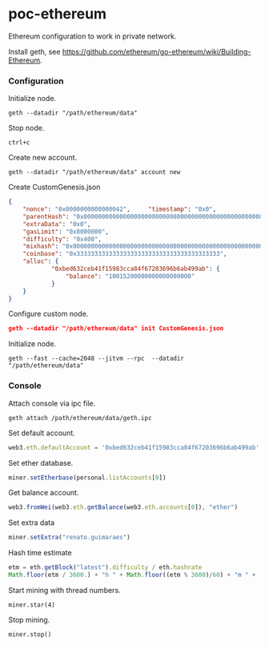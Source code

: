 # poc-ethereum
Ethereum configuration to work in private network.

Install geth, see https://github.com/ethereum/go-ethereum/wiki/Building-Ethereum.

### Configuration

Initialize node.
```shell
geth --datadir "/path/ethereum/data"
```

Stop node.
```shell
ctrl+c
```

Create new account.
```shell
geth --datadir "/path/ethereum/data" account new
```

Create CustomGenesis.json
```json
{
    "nonce": "0x0000000000000042",     "timestamp": "0x0",
    "parentHash": "0x0000000000000000000000000000000000000000000000000000000000000000",
    "extraData": "0x0",     
    "gasLimit": "0x8000000",     
    "difficulty": "0x400",
    "mixhash": "0x0000000000000000000000000000000000000000000000000000000000000000",
    "coinbase": "0x3333333333333333333333333333333333333333",     
    "alloc": {
            "0xbed632ceb41f15983cca84f67203696b6ab499ab": {
           	    "balance": "10015200000000000000000"
            }
    }
}
```

Configure custom node.
```json
geth --datadir "/path/ethereum/data" init CustomGenesis.json
```

Initialize node.
```shell
geth --fast --cache=2048 --jitvm --rpc  --datadir "/path/ethereum/data"
```

### Console

Attach console via ipc file.
```shell
geth attach /path/ethereum/data/geth.ipc
```
Set default account.
```javascript
web3.eth.defaultAccount = '0xbed632ceb41f15983cca84f67203696b6ab499ab'
```
Set ether database.
```javascript
miner.setEtherbase(personal.listAccounts[0])
```
Get balance account.
```javascript
web3.fromWei(web3.eth.getBalance(web3.eth.accounts[0]), "ether")
```
Set extra data
```javascript
miner.setExtra("renato.guimaraes")
```
Hash time estimate
```javascript
etm = eth.getBlock("latest").difficulty / eth.hashrate
Math.floor(etm / 3600.) + "h " + Math.floor((etm % 3600)/60) + "m " +  Math.floor(etm % 60) + "s"
```
Start mining with thread numbers.
```shell
miner.star(4)
```
Stop mining.
```shell
miner.stop()
```
